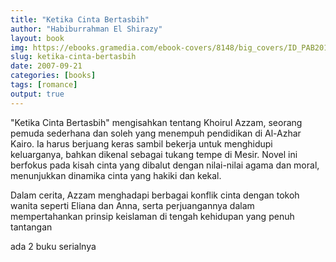 ```yaml
---
title: "Ketika Cinta Bertasbih"
author: "Habiburrahman El Shirazy"
layout: book
img: https://ebooks.gramedia.com/ebook-covers/8148/big_covers/ID_PAB2013MTH10KCB13_B.jpg
slug: ketika-cinta-bertasbih
date: 2007-09-21
categories: [books]
tags: [romance]
output: true
---
```


"Ketika Cinta Bertasbih" mengisahkan tentang Khoirul Azzam, seorang pemuda sederhana dan soleh yang menempuh pendidikan di Al-Azhar Kairo. Ia harus berjuang keras sambil bekerja untuk menghidupi keluarganya, bahkan dikenal sebagai tukang tempe di Mesir. Novel ini berfokus pada kisah cinta yang dibalut dengan nilai-nilai agama dan moral, menunjukkan dinamika cinta yang hakiki dan kekal.

Dalam cerita, Azzam menghadapi berbagai konflik cinta dengan tokoh wanita seperti Eliana dan Anna, serta perjuangannya dalam mempertahankan prinsip keislaman di tengah kehidupan yang penuh tantangan

ada 2 buku serialnya
